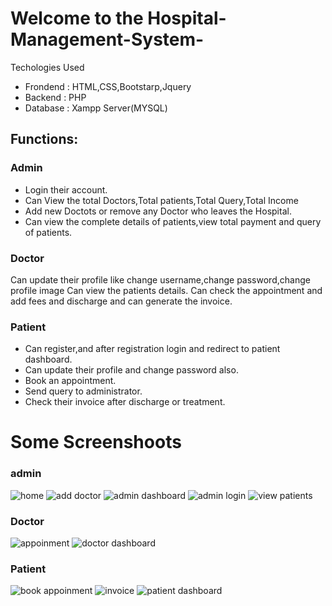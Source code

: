 # Welcome to the Hospital-Management-System-

Techologies Used
* Frondend : HTML,CSS,Bootstarp,Jquery
* Backend : PHP
* Database : Xampp Server(MYSQL)

## Functions:
### Admin
* Login their account. 
* Can  View the total Doctors,Total patients,Total Query,Total Income
* Add new Doctots or remove any Doctor who leaves the Hospital.
* Can view the complete details of patients,view total payment and query of patients.

### Doctor
Can update their profile like change username,change password,change profile image
Can view the patients details.
Can check the appointment and add fees and discharge and can generate the invoice.
### Patient
* Can register,and after registration login and redirect to patient dashboard.
* Can update their profile and change password also.
* Book an appointment.
* Send query to administrator.
* Check their invoice after discharge or treatment.

# Some Screenshoots
### admin
![home](https://user-images.githubusercontent.com/82833518/117775364-125ec900-b258-11eb-978d-0b85c0d5be70.JPG)
![add doctor](https://user-images.githubusercontent.com/82833518/117775440-27d3f300-b258-11eb-8710-7e2a59a306a1.JPG)
![admin dashboard](https://user-images.githubusercontent.com/82833518/117775449-299db680-b258-11eb-8333-2ee69a709685.JPG)
![admin login](https://user-images.githubusercontent.com/82833518/117775451-299db680-b258-11eb-92d6-d690d87be41b.JPG)
![view patients](https://user-images.githubusercontent.com/82833518/117775455-2a364d00-b258-11eb-8ecd-6bca263e629c.JPG)



### Doctor
![appoinment](https://user-images.githubusercontent.com/82833518/117775528-39b59600-b258-11eb-952d-f589065dec5a.JPG)
![doctor dashboard](https://user-images.githubusercontent.com/82833518/117775535-3b7f5980-b258-11eb-8e63-440a28268239.JPG)



### Patient
![book appoinment](https://user-images.githubusercontent.com/82833518/117775584-45a15800-b258-11eb-8c9c-10ffdcaa0402.JPG)
![invoice](https://user-images.githubusercontent.com/82833518/117775589-46d28500-b258-11eb-9cdd-d1048db025d3.JPG)
![patient dashboard](https://user-images.githubusercontent.com/82833518/117775593-476b1b80-b258-11eb-9313-410c0ba49406.JPG)



